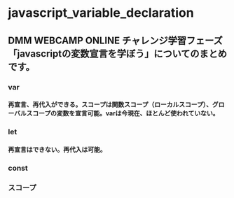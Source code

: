 # javascript_variable_declaration
## DMM WEBCAMP ONLINE チャレンジ学習フェーズ「javascriptの変数宣言を学ぼう」についてのまとめです。
### var
#### 再宣言、再代入ができる。スコープは関数スコープ（ローカルスコープ）、グローバルスコープの変数を宣言可能。varは今現在、ほとんど使われていない。

### let
#### 再宣言はできない。再代入は可能。

### const

### スコープ
